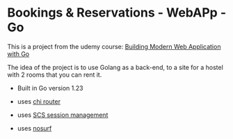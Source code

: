 # Bookings & Reservations - WebAPp - Go

This is a project from the udemy course: [Building Modern Web Application with Go](https://www.udemy.com/course/building-modern-web-applications-with-go/)

The idea of the project is to use Golang as a back-end, to a site for a hostel with 2 rooms that you can rent it.

- Built in Go version 1.23

- uses [chi router](https://github.com/go-chi/chi)

- uses [SCS session management](https://github.com/alexedwards/scs)

- uses [nosurf](htpps://github.com/justinas/nosurf)
